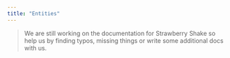 ```yaml
---
title: "Entities"
---
```


> We are still working on the documentation for Strawberry Shake so help us by finding typos, missing things or write some additional docs with us.

